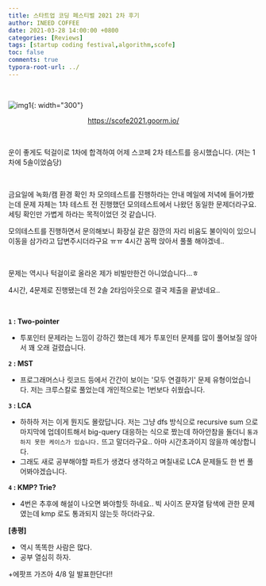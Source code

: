 ```yaml
---
title: 스타트업 코딩 페스티벌 2021 2차 후기
author: INEED COFFEE
date: 2021-03-28 14:00:00 +0800
categories: [Reviews]
tags: [startup coding festival,algorithm,scofe]
toc: false
comments: true
typora-root-url: ../
---
```


​	

![img1](https://www.contestkorea.com/admincenter/files/meet/202103021846152812591.jpg){: width="300"}

<p align="center">
    <a href="https://scofe2021.goorm.io/">https://scofe2021.goorm.io/</a>
</p>
​	

운이 좋게도 턱걸이로 1차에 합격하여 어제 스코페 2차 테스트를 응시했습니다. (저는 1차에 5솔이었슴당)

​	

금요일에 녹화/캠 환경 확인 차 모의테스트를 진행하라는 안내 메일에 저녁에 들어가봤는데 문제 자체는 1차 테스트 전 진행했던 모의테스트에서 나왔던 동일한 문제더라구요. 세팅 확인만 가볍게 하라는 목적이었던 것 같습니다.

모의테스트를 진행하면서 문의해보니 화장실 같은 잠깐의 자리 비움도 불이익이 있으니 이동을 삼가라고 답변주시더라구요 ㅠㅠ 4시간 꼼짝 앉아서 풀풀 해야겠네..

​	

문제는 역시나 턱걸이로 올라온 제가 비빌만한건 아니었습니다...ㅎ

4시간, 4문제로 진행됐는데 전 2솔 2타임아웃으로 결국 제출을 끝냈네요..

​	

__`1` : Two-pointer__ 

- 투포인터 문제라는 느낌이 강하긴 했는데 제가 투포인터 문제를 많이 풀어보질 않아서 꽤 오래 걸렸습니다. 

__`2` : MST__ 

- 프로그래머스나 릿코드 등에서 간간이 보이는 '모두 연결하기' 문제 유형이었습니다. 저는 크루스칼로 풀었는데 개인적으로는 1번보다 쉬웠습니다.

__`3` : LCA__ 

- 하하하 저는 이게 뭔지도 몰랐답니다. 저는 그냥 dfs 방식으로 recursive sum 으로 마지막에 업데이트해서 big-query 대응하는 식으로 짰는데 하아안참을 돌더니 `통과하지 못한 케이스가 있습니다.` 뜨고 말더라구요.. 아마 시간초과이지 않을까 예상합니다.
- 그래도 새로 공부해야할 파트가 생겼다 생각하고 며칠내로 LCA 문제들도 한 번 풀어봐야겠습니다.

__`4` : KMP? Trie?__ 

- 4번은 추후에 해설이 나오면 봐야할듯 하네요.. 빅 사이즈 문자열 탐색에 관한 문제였는데 kmp 로도 통과되지 않는듯 하더라구요. 



__[총평]__ 

- 역시 똑똑한 사람은 많다.
- 공부 열심히 하자.

+에팟프 가즈아 4/8 일 발표한단다!!




